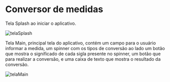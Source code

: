<h1> Conversor de medidas </h1>

Tela Splash ao iniciar o aplicativo.

![telaSplash](C:\Users\Maria\OneDrive\Documentos\projetosKotlin\conversorMedidas\primeiro\telaSplash.png)

Tela Main, principal tela do aplicativo, contém um campo para o usuário informar a medida, um spinner com os tipos de conversão ao lado um botão que mostra o significado de cada sigla presente no spinner, um botão que para realizar a conversão, e uma caixa de texto que mostra o resultado da conversão.

<img src="C:\Users\Maria\OneDrive\Documentos\projetosKotlin\conversorMedidas\primeiro\telaMain.png" alt="telaMain"/>





